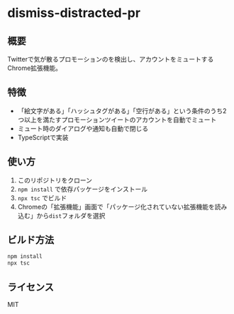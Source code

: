 # dismiss-distracted-pr

## 概要

Twitterで気が散るプロモーションのを検出し、アカウントをミュートするChrome拡張機能。

## 特徴
- 「絵文字がある」「ハッシュタグがある」「空行がある」という条件のうち2つ以上を満たすプロモーションツイートのアカウントを自動でミュート
- ミュート時のダイアログや通知も自動で閉じる
- TypeScriptで実装

## 使い方
1. このリポジトリをクローン
2. `npm install` で依存パッケージをインストール
3. `npx tsc` でビルド
4. Chromeの「拡張機能」画面で「パッケージ化されていない拡張機能を読み込む」から`dist`フォルダを選択

## ビルド方法
```sh
npm install
npx tsc
```

## ライセンス
MIT 
